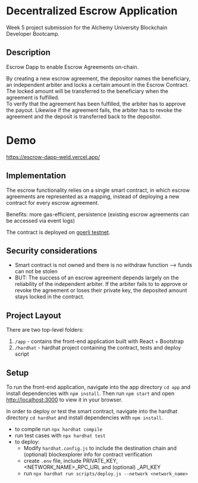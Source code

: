 # Decentralized Escrow Application

Week 5 project submission for the Alchemy University Blockchain Developer Bootcamp.

## Description

Escrow Dapp to enable Escrow Agreements on-chain.

By creating a new escrow agreement, the depositor names the beneficiary, an independent arbiter and locks a certain amount in the Escrow Contract. The locked amount will be transferred to the beneficiary when the agreement is fulfilled.  
To verify that the agreement has been fulfilled, the arbiter has to approve the payout. Likewise if the agreement fails, the arbiter has to revoke the agreement and the deposit is transferred back to the depositor.

# Demo

https://escrow-dapp-weld.vercel.app/

## Implementation

The escrow functionality relies on a single smart contract, in which escrow agreements are represented as a mapping, instead of deploying a new contract for every escrow agreement.

Benefits: more gas-efficient, persistence (existing escrow agreements can be accessed via event logs)

The contract is deployed on [goerli testnet](https://goerli.etherscan.io/address/0x196C2Ae4C84dDBC12F7986F108aBb0062D145DC5).

## Security considerations

- Smart contract is not owned and there is no withdraw function --> funds can not be stolen
- BUT: The success of an escrow agreement depends largely on the reliability of the independent arbiter. If the arbiter fails to to approve or revoke the agreement or loses their private key, the deposited amount stays locked in the contract.

## Project Layout

There are two top-level folders:

1. `/app` - contains the front-end application built with React + Bootstrap
2. `/hardhat` - hardhat project containing the contract, tests and deploy script

## Setup

To run the front-end application, navigate into the app directory `cd app` and install dependencies with `npm install`.
Then run `npm start` and open [http://localhost:3000](http://localhost:3000) to view it in your browser.

In order to deploy or test the smart contract, navigate into the hardhat directory `cd hardhat` and install dependencies with `npm install`.

- to compile run `npx hardhat compile`
- run test cases with `npx hardhat test`
- to deploy:
  - Modify `hardhat.config.js` to include the destination chain and (optional) blockexplorer info for contract verification
  - create `.env` file, include PRIVATE_KEY, <NETWORK_NAME>\_RPC_URL and (optional) <BLOCKEXPLORER>\_API_KEY
  - run `npx hardhat run scripts/deploy.js --network <network_name>`
